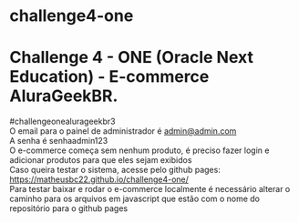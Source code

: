 # challenge4-one
# Challenge 4 - ONE (Oracle Next Education) - E-commerce AluraGeekBR.
#challengeonealurageekbr3<br>
O email para o painel de administrador é admin@admin.com<br>
A senha é senhaadmin123<br>
O e-commerce começa sem nenhum produto, é preciso fazer login e adicionar produtos para que eles sejam exibidos<br>
Caso queira testar o sistema, acesse pelo github pages: https://matheusbc22.github.io/challenge4-one/<br>
Para testar baixar e rodar o e-commerce localmente é necessário alterar o caminho para os arquivos em javascript que estão com o nome do repositório para o github pages
